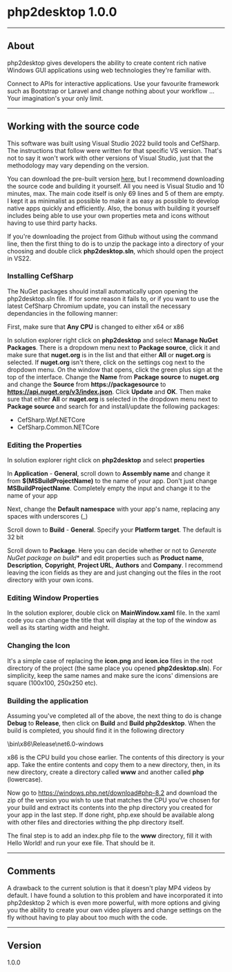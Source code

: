 # php2desktop 1.0.0

-----

## About

php2desktop gives developers the ability to create content rich native Windows GUI applications using web technologies they're familiar with.

Connect to APIs for interactive applications. Use your favourite framework such as Bootstrap or Laravel and change nothing about your workflow ... Your imagination's your only limit.

-----

## Working with the source code

This software was built using Visual Studio 2022 build tools and CefSharp. The instructions that follow were written for that specific VS version. That's not to say it won't work with other versions of Visual Studio, just that the methodology may vary depending on the version.

You can download the pre-built version [here](https://github.com/ozboware/php2desktop/releases/tag/v1.0.0), but I recommend downloading the source code and building it yourself. All you need is Visual Studio and 10 minutes, max. The main code itself is only 69 lines and 5 of them are empty. I kept it as minimalist as possible to make it as easy as possible to develop native apps quickly and efficiently. Also, the bonus with building it yourself includes being able to use your own properties meta and icons without having to use third party hacks.

If you're downloading the project from Github without using the command line, then the first thing to do is to unzip the package into a directory of your choosing and double click **php2desktop.sln**, which should open the project in VS22.

### Installing CefSharp

The NuGet packages should install automatically upon opening the php2desktop.sln file. If for some reason it fails to, or if you want to use the latest CefSharp Chromium update, you can install the necessary dependancies in the following manner:

First, make sure that **Any CPU** is changed to either x64 or x86

In solution explorer right click on **php2desktop** and select **Manage NuGet Packages**. There is a dropdown menu next to **Package source**, click it and make sure that **nuget.org** is in the list and that either **All** or **nuget.org** is selected. If **nuget.org** isn't there, click on the settings cog next to the dropdown menu. On the window that opens, click the green plus sign at the top of the interface. Change the **Name** from **Package source** to **nuget.org** and change the **Source** from **https://packagesource** to **https://api.nuget.org/v3/index.json**. Click **Update** and **OK**. Then make sure that either **All** or **nuget.org** is selected in the dropdown menu next to **Package source** and search for and install/update the following packages:

- CefSharp.Wpf.NETCore
- CefSharp.Common.NETCore

### Editing the Properties

In solution explorer right click on **php2desktop** and select **properties**

In **Application** - **General**, scroll down to **Assembly name** and change it from **$(MSBuildProjectName)** to the name of your app. Don't just change **MSBuildProjectName**. Completely empty the input and change it to the name of your app

Next, change the **Default namespace** with your app's name, replacing any spaces with underscores (_)

Scroll down to **Build** - **General**. Specify your **Platform target**. The default is 32 bit

Scroll down to **Package**. Here you can decide whether or not to *Generate NuGet package on build** and edit properties such as **Product name**, **Description**, **Copyright**, **Project URL**, **Authors** and **Company**. I recommend leaving the icon fields as they are and just changing out the files in the root directory with your own icons.

### Editing Window Properties

In the solution explorer, double click on **MainWindow.xaml** file. In the xaml code you can change the title that will display at the top of the window as well as its starting width and height.

### Changing the Icon
It's a simple case of replacing the **icon.png** and **icon.ico** files in the root directory of the project (the same place you opened **php2desktop.sln**). For simplicity, keep the same names and make sure the icons' dimensions are square (100x100, 250x250 etc).

### Building the application

Assuming you've completed all of the above, the next thing to do is change **Debug** to **Release**, then click on **Build** and **Build php2desktop**. When the build is completed, you should find it in the following directory

\bin\x86\Release\net6.0-windows

x86 is the CPU build you chose earlier. The contents of this directory is your app. Take the entire contents and copy them to a new directory, then, in its new directory, create a directory called **www** and another called **php** (lowercase).

Now go to https://windows.php.net/download#php-8.2 and download the zip of the version you wish to use that matches the CPU you've chosen for your build and extract its contents into the php directory you created for your app in the last step. If done right, php.exe should be available along with other files and directories withing the php directory itself.

The final step is to add an index.php file to the **www** directory, fill it with Hello World! and run your exe file. That should be it.

-----

## Comments

A drawback to the current solution is that it doesn't play MP4 videos by default. I have found a solution to this problem and have incorporated it into php2desktop 2 which is even more powerful, with more options and giving you the ability to create your own video players and change settings on the fly without having to play about too much with the code.

-----

## Version

1.0.0
